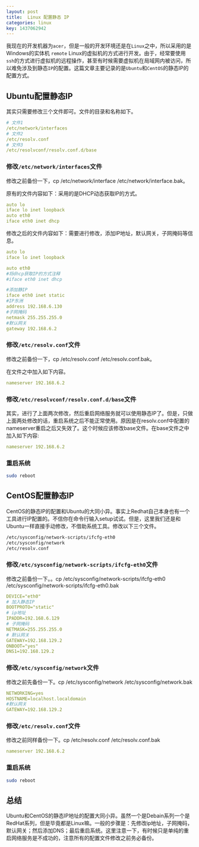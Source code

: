 ```yaml
---
layout: post
title:  Linux 配置静态 IP
categories: linux
key: 1437062942
---
```


我现在的开发机器为```acer```，但是一般的开发环境还是在```Linux```之中，所以采用的是Windows的实体机 ```remote``` Linux的虚拟机的方式进行开发。由于，经常要使用```ssh```的方式进行虚拟机的远程操作，甚至有时候需要虚拟机在局域网内被访问，所以难免涉及到静态```IP```的配置。这篇文章主要记录的是```Ubuntu```和```CentOS```的静态IP的配置方式。

## Ubuntu配置静态IP ##

其实只需要修改三个文件即可。文件的目录和名称如下。

```yaml
# 文件1
/etc/network/interfaces
# 文件2
/etc/resolv.conf
# 文件3
/etc/resolvconf/resolv.conf.d/base
```

### 修改```/etc/network/interfaces```文件 ###

修改之前备份一下，cp /etc/network/interface /etc/network/interface.bak。

原有的文件内容如下：采用的是DHCP动态获取IP的方式。

```yaml
auto lo
iface lo inet loopback
auto eth0
iface eth0 inet dhcp
```

修改之后的文件内容如下：需要进行修改，添加IP地址，默认网关，子网掩码等信息。

```yaml
auto lo
iface lo inet loopback

auto eth0
#将dhcp获取IP的方式注释
#iface eth0 inet dhcp

#添加静IP
iface eth0 inet static
#IP东洲
address 192.168.6.130
#子网掩码
netmask 255.255.255.0
#默认网关
gateway 192.168.6.2
```

### 修改```/etc/resolv.conf```文件 ###

修改之前备份一下，cp /etc/resolv.conf /etc/resolv.conf.bak。

在文件之中加入如下内容。

```yaml
nameserver 192.168.6.2
```

### 修改```/etc/resolvconf/resolv.conf.d/base```文件 ###

其实，进行了上面两次修改，然后重启网络服务就可以使用静态IP了。但是，只做上面两处修改的话，重启系统之后不能正常使用。原因是在resolv.conf中配置的nameserver重启之后又失效了。这个时候应该修改base文件。在base文件之中加入如下内容:

```yaml
nameserver 192.168.6.2
```

### 重启系统 ###

```bash
sudo reboot
```

## CentOS配置静态IP ##

CentOS的静态IP的配置和Ubuntu的大同小异。事实上Redhat自己本身也有一个工具进行IP配置的。不信你在命令行输入setup试试。但是，这里我们还是和Ubuntu一样直接手动修改，不借助系统工具。修改以下三个文件。

```bash
/etc/sysconfig/network-scripts/ifcfg-eth0
/etc/sysconfig/network
/etc/resolv.conf
```

### 修改```/etc/sysconfig/network-scripts/ifcfg-eth0```文件 ###

修改之前备份一下。。cp /etc/sysconfig/network-scripts/ifcfg-eth0 /etc/sysconfig/network-scripts/ifcfg-eth0.bak

```yaml
DEVICE="eth0"
# 加入静态IP
BOOTPROTO="static"
# ip地址
IPADDR=192.168.6.129
# 子网掩码
NETMASK=255.255.255.0
# 默认网关
GATEWAY=192.168.129.2
ONBOOT="yes"
DNS1=192.168.129.2
```

### 修改```/etc/sysconfig/network```文件 ###

修改之前先备份一下。cp /etc/sysconfig/network /etc/sysconfig/network.bak

```yaml
NETWORKING=yes
HOSTNAME=localhost.localdomain
#默认网关
GATEWAY=192.168.129.2
```

### 修改```/etc/resolv.conf```文件 ###

修改之前同样备份一下。cp /etc/resolv.conf /etc/resolv.conf.bak

```yaml
nameserver 192.168.6.2
```

### 重启系统 ###

```bash
sudo reboot
```

## 总结 ##

Ubuntu和CentOS的静态IP地址的配置大同小异。虽然一个是Debain系列一个是RedHat系列，但是毕竟都是Linux嘛。一般的步骤是：先修改ip地址，子网掩码，默认网关；然后添加DNS；最后重启系统。这里注意一下，有时候只是单纯的重启网络服务是不成功的，注意所有的配置文件修改之前务必备份。




